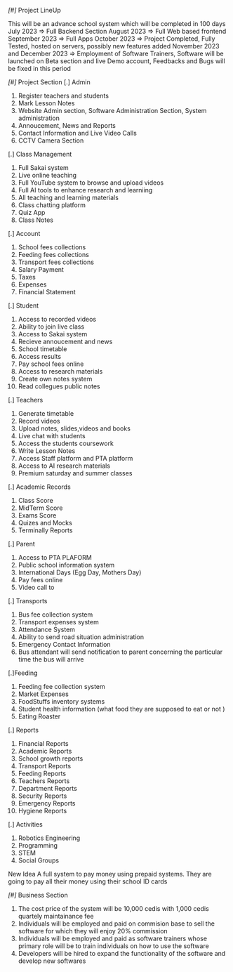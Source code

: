 *[#]* Project LineUp

  This will be an advance school system which will be completed in 100 days 
  July 2023 => Full Backend Section
  August 2023 => Full Web based frontend 
  September 2023 => Full Apps 
  October 2023 => Project Completed, Fully Tested, hosted on servers, possibly new features added 
  November 2023 and December 2023 => Employment of Software Trainers, Software will be launched on Beta section and live Demo account, Feedbacks and Bugs will be fixed in this period 


  *[#]* Project Section
[.] Admin
1. Register teachers and students
2. Mark Lesson Notes 
3. Website Admin section, Software Administration Section, System administration
4. Annoucement, News and Reports
5. Contact Information and Live Video Calls 
6. CCTV Camera Section

[.] Class Management
1. Full Sakai system 
2. Live online teaching 
3. Full YouTube system to browse and upload videos 
4. Full AI tools to enhance research and learniing 
5. All teaching and learning materials 
6. Class chatting platform 
7. Quiz App
8. Class Notes 

[.] Account 
1. School fees collections
2. Feeding fees collections
3. Transport fees collections
4. Salary Payment 
5. Taxes
6. Expenses 
7. Financial Statement 

[.] Student 
1. Access to recorded videos 
2. Ability to join live class
3. Access to Sakai system 
4. Recieve annoucement and news 
5. School timetable 
6. Access results 
7. Pay school fees online 
8. Access to research materials 
9. Create own notes system
10. Read collegues public notes 

[.] Teachers 
1. Generate timetable 
2. Record videos 
3. Upload notes, slides,videos and books 
4. Live chat with students
5. Access the students coursework 
6. Write Lesson Notes 
7. Access Staff platform and PTA platform 
8. Access to AI research materials 
9. Premium saturday and summer classes 

[.] Academic Records 
1. Class Score 
2. MidTerm Score 
3. Exams Score
4. Quizes and Mocks 
5. Terminally Reports 

[.] Parent
1. Access to PTA PLAFORM 
2. Public school information system 
3. International Days (Egg Day, Mothers Day)
4. Pay fees online
5. Video call to 



[.] Transports
1. Bus fee collection system 
2. Transport expenses system 
3. Attendance System 
4. Ability to send road situation administration
5. Emergency Contact Information
6. Bus attendant will send notification to parent concerning the particular time the bus will arrive

[.]Feeding 
1. Feeding fee collection system
2. Market Expenses 
3. FoodStuffs inventory systems 
4. Student health information (what food they are supposed to eat or not )
5. Eating Roaster 

[.] Reports 
1. Financial Reports 
2. Academic Reports 
3. School growth reports 
4. Transport Reports 
5. Feeding Reports 
6. Teachers Reports 
7. Department Reports
8. Security Reports 
9. Emergency Reports
10. Hygiene Reports 

[.] Activities
1. Robotics Engineering
2. Programming 
3. STEM 
4. Social Groups

New Idea
A full system to pay money using prepaid systems. They are going to pay all their money using their school ID cards 


 *[#]* Business Section
 1. The cost price of the system will be 10,000 cedis with 1,000 cedis quartely maintainance fee
 2. Individuals will be employed and paid on commision base to sell the software for which they will enjoy 20% commission 
 3. Individuals will be employed and paid as software trainers whose primary role will be to train individuals on how to use the software
 4. Developers will be hired to expand the functionality of the software and develop new softwares 
 